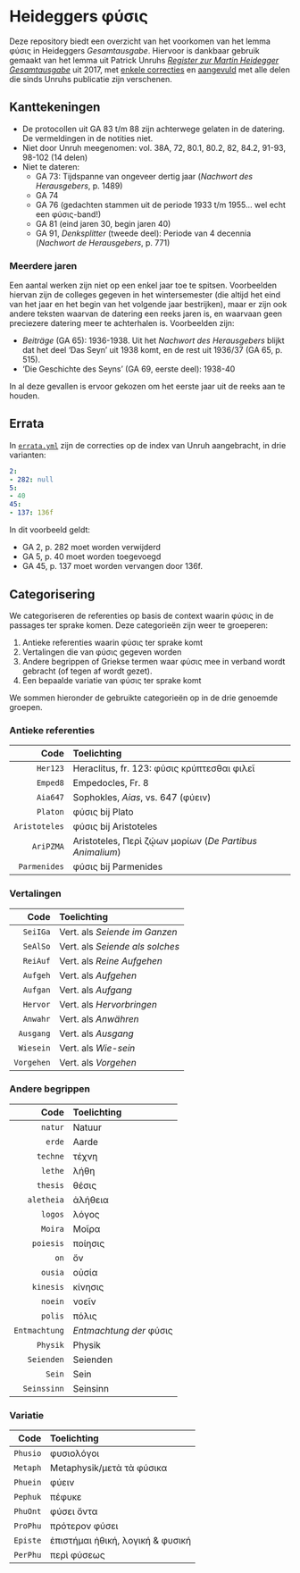 # Heideggers φύσις

Deze repository biedt een overzicht van het voorkomen van het lemma φύσις in Heideggers _Gesamtausgabe_. Hiervoor is dankbaar gebruik gemaakt van het lemma uit Patrick Unruhs [_Register zur Martin Heidegger Gesamtausgabe_](https://www.klostermann.de/Unruh-Patrick-Register-zur-Martin-Heidegger-Gesamtausgabe) uit 2017, met [enkele correcties](./index/errata.yml) en [aangevuld](./index/complement.yml) met alle delen die sinds Unruhs publicatie zijn verschenen.

## Kanttekeningen

* De protocollen uit GA 83 t/m 88 zijn achterwege gelaten in de datering. De vermeldingen in de notities niet. <!-- Wat zijn de 'Ergängzungen' uit GA 88? -->
* Niet door Unruh meegenomen: vol. 38A, 72, 80.1, 80.2, 82, 84.2, 91-93, 98-102 (14 delen)
* Niet te dateren: 
  * GA 73: Tijdspanne van ongeveer dertig jaar (*Nachwort des Herausgebers*, p. 1489)
  * GA 74
  * GA 76 (gedachten stammen uit de periode 1933 t/m 1955... wel echt een φύσις-band!)
  * GA 81 (eind jaren 30, begin jaren 40)
  * GA 91, *Denksplitter* (tweede deel): Periode van 4 decennia (*Nachwort de Herausgebers*, p. 771)

### Meerdere jaren

Een aantal werken zijn niet op een enkel jaar toe te spitsen. Voorbeelden hiervan zijn de colleges gegeven in het wintersemester (die altijd het eind van het jaar en het begin van het volgende jaar bestrijken), maar er zijn ook andere teksten waarvan de datering een reeks jaren is, en waarvaan geen preciezere datering meer te achterhalen is.  Voorbeelden zijn:

* *Beiträge* (GA 65): 1936-1938. Uit het *Nachwort des Herausgebers* blijkt dat het deel ‘Das Seyn’ uit 1938 komt, en de rest uit 1936/37 (GA 65, p. 515).
* ‘Die Geschichte des Seyns’ (GA 69, eerste deel): 1938-40

In al deze gevallen is ervoor gekozen om het eerste jaar uit de reeks aan te houden.

## Errata

In [`errata.yml`](./errata.yml) zijn de correcties op de index van Unruh aangebracht, in drie varianten:

```yaml
2:
- 282: null
5:
- 40
45:
- 137: 136f
```

In dit voorbeeld geldt:

* GA 2, p. 282 moet worden verwijderd
* GA 5, p. 40 moet worden toegevoegd
* GA 45, p. 137 moet worden vervangen door 136f.

## Categorisering

We categoriseren de referenties op basis de context waarin φύσις in de passages ter sprake komen. Deze categorieën zijn weer te groeperen:

1. Antieke referenties waarin φύσις ter sprake komt
2. Vertalingen die van φύσις gegeven worden 
3. Andere begrippen of Griekse termen waar φύσις mee in verband wordt gebracht (of tegen af wordt gezet).
4. Een bepaalde variatie van φύσις ter sprake komt

We sommen hieronder de gebruikte categorieën op in de drie genoemde groepen.

### Antieke referenties

|          Code | Toelichting                                             |
| ------------: | :------------------------------------------------------ |
|      `Her123` | Heraclitus, fr. 123: φύσις κρύπτεσθαι φιλεῖ             |
|      `Emped8` | Empedocles, Fr. 8                                       |
|      `Aia647` | Sophokles, *Aias*, vs. 647 (φύειν)                      |
|      `Platon` | φύσις bij Plato                                         |
| `Aristoteles` | φύσις bij Aristoteles                                   |
|     `AriPZMA` | Aristoteles, Περὶ ζῴων μορίων (*De Partibus Animalium*) |
|  `Parmenides` | φύσις bij Parmenides                                    |

### Vertalingen

|       Code | Toelichting                     |
| ---------: | :------------------------------ |
|   `SeiIGa` | Vert. als *Seiende im Ganzen*   |
|   `SeAlSo` | Vert. als *Seiende als solches* |
|   `ReiAuf` | Vert. als *Reine Aufgehen*      |
|   `Aufgeh` | Vert. als *Aufgehen*            |
|   `Aufgan` | Vert. als *Aufgang*             |
|   `Hervor` | Vert. als *Hervorbringen*       |
|   `Anwahr` | Vert. als *Anwähren*            |
|  `Ausgang` | Vert. als *Ausgang*             |
|  `Wiesein` | Vert. als *Wie-sein*            |
| `Vorgehen` | Vert. als *Vorgehen*            |

### Andere begrippen

|          Code | Toelichting             |
| ------------: | :---------------------- |
|       `natur` | Natuur                  |
|        `erde` | Aarde                   |
|      `techne` | τέχνη                   |
|       `lethe` | λήθη                    |
|      `thesis` | θέσις                   |
|    `aletheia` | ἀλήθεια                 |
|       `logos` | λόγος                   |
|       `Moira` | Μοῖρα                   |
|     `poiesis` | ποίησις                 |
|          `on` | ὄν                      |
|       `ousia` | οὐσία                   |
|     `kinesis` | κίνησις                 |
|       `noein` | νοεῖν                   |
|       `polis` | πόλις                   |
| `Entmachtung` | *Entmachtung der* φύσις |
|      `Physik` | Physik                  |
|    `Seienden` | Seienden                |
|        `Sein` | Sein                    |
|   `Seinssinn` | Seinsinn                |

### Variatie

|     Code | Toelichting                                 |
| -------: | :------------------------------------------ |
| `Phusio` | φυσιολόγοι                                  |
| `Metaph` | Metaphysik/μετὰ τὰ φύσικα                   |
| `Phuein` | φύειν                                       |
| `Pephuk` | πέφυκε                                      |
| `PhuOnt` | φύσει ὄντα                                  |
| `ProPhu` | πρότερον φύσει                              |
| `Episte` | ἐπιστήμαι ἠθική, λογική & φυσική            |
| `PerPhu` | περὶ φύσεως                                 |

